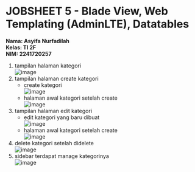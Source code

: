 # JOBSHEET 5 - Blade View, Web Templating (AdminLTE), Datatables
**Nama: Asyifa Nurfadilah**  
**Kelas: TI 2F**  
**NIM: 2241720257**  

1. tampilan halaman kategori  
    ![image](https://github.com/Asyifa1409/PWL_POS/assets/128016402/e6befe0e-52ed-4e60-9ae0-e5f6ca636eed)
2. tampilan halaman create kategori  
    - create kategori  
      ![image](https://github.com/Asyifa1409/PWL_POS/assets/128016402/046f24b1-7d00-49b1-bb95-dcdc646131ce)
    - halaman awal kategori setelah create  
      ![image](https://github.com/Asyifa1409/PWL_POS/assets/128016402/919245d5-2eae-4084-87ad-0c228083e310)
3. tampilan halaman edit kategori  
    - edit kategori yang baru dibuat  
      ![image](https://github.com/Asyifa1409/PWL_POS/assets/128016402/8bb1e310-2c54-46a3-b570-865a6bec9ff5)
    - halaman awal kategori setelah create  
      ![image](https://github.com/Asyifa1409/PWL_POS/assets/128016402/45195fab-e281-4ff6-85be-90220c34c4d9)
4. delete kategori
    setelah didelete  
    ![image](https://github.com/Asyifa1409/PWL_POS/assets/128016402/73714baf-9620-4671-a1b2-0ab435f51fb3)
5. sidebar terdapat manage kategorinya  
    ![image](https://github.com/Asyifa1409/PWL_POS/assets/128016402/7b33324a-93c5-4205-a48d-af03b4a1dba2)

